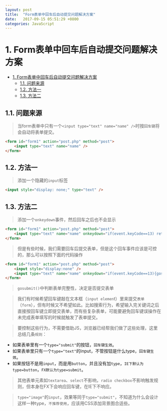 ```yaml
---
layout: post
title:  "Form表单中回车后自动提交问题解决方案"
date:   2017-09-15 05:51:29 +0800
categories: JavaScript
---
```

# 1. Form表单中回车后自动提交问题解决方案
<!-- TOC -->

- [1. Form表单中回车后自动提交问题解决方案](#1-form%E8%A1%A8%E5%8D%95%E4%B8%AD%E5%9B%9E%E8%BD%A6%E5%90%8E%E8%87%AA%E5%8A%A8%E6%8F%90%E4%BA%A4%E9%97%AE%E9%A2%98%E8%A7%A3%E5%86%B3%E6%96%B9%E6%A1%88)
    - [1.1. 问题来源](#11-%E9%97%AE%E9%A2%98%E6%9D%A5%E6%BA%90)
    - [1.2. 方法一](#12-%E6%96%B9%E6%B3%95%E4%B8%80)
    - [1.3. 方法二](#13-%E6%96%B9%E6%B3%95%E4%BA%8C)

<!-- /TOC -->
## 1.1. 问题来源
> 当form表单中只有一个`<input type="text" name="name" />`时按`回车键`将会自动将表单提交。

```Html
<form id="form1" action="post.php" method="post">   
    <input type="text" name="name" />   
</form> 
```

## 1.2. 方法一

> 添加一个隐藏的`input`标签
```Html
<input style="display: none;" type="text" />  
```

## 1.3. 方法二

> 添加一个`onkeydown`事件，然后回车之后也不会显示
```Html
<form id="form1" action="post.php" method="post">   
    <input type="text" name="name" onkeydown="if(event.keyCode==13) return false;"/>   
</form>
```

> 但是有些时候，我们需要回车后提交表单，但是这个回车事件应该是可控的，那么可以按照下面的代码操作
```Html
<form id="form1" action="post.php" method="post">   
    <input style="display:none" />   
    <input type="text" name="name" onkeydown="if(event.keyCode==13){gosubmit();}" />   
</form>
```
>  `gosubmit()`中判断表单完整性，决定是否提交表单

> 我们有时候希望回车键敲在文本框（`input elemen`t）里来提交`表单`（`form`），但有时候又不希望如此。比如搜索行为，希望输入完关键词之后直接按回车键立即提交表单，而有些复杂表单，可能要避免回车键误操作在未完成表单填写的时候就触发了表单提交。

> 要控制这些行为，不需要借助JS，浏览器已经帮我们做了这些处理，这里总结几条`规则`：

* 如果表单里有一个`type="submit"`的按钮，`回车键生效`。
* 如果表单里只有一个`type="text"`的input，不管按钮是什么type，`回车键生效`。
* 如果按钮不是用`input`，而是用`button`，并且没有加`type`，`IE下默认为type=button`，`FX默认为type=submit`。

> 其他表单元素如`textarea`、`select`不影响，`radio checkbox`不影响触发规则，但本身在FX下会响应回车键，在IE下不响应。

> `type="image"`的`input`，效果等同于`type="submit"`，不知道为什么会设计这样一种type，`不推荐使用`，应该用CSS添加背景图合适些。